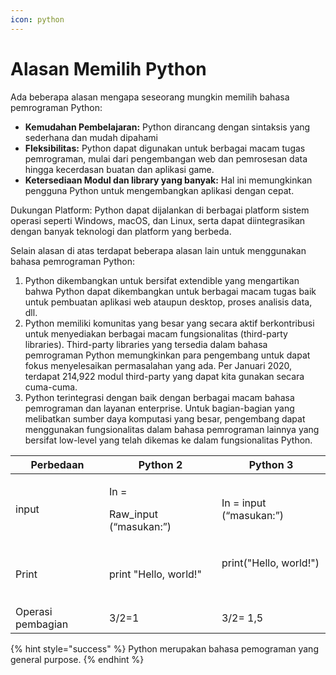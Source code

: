 ```yaml
---
icon: python
---
```


# Alasan Memilih Python

Ada beberapa alasan mengapa seseorang mungkin memilih bahasa pemrograman Python:

* **Kemudahan Pembelajaran:** Python dirancang dengan sintaksis yang sederhana dan mudah dipahami
* **Fleksibilitas:** Python dapat digunakan untuk berbagai macam tugas pemrograman, mulai dari pengembangan web dan pemrosesan data hingga kecerdasan buatan dan aplikasi game.
* **Ketersediaan Modul dan library yang banyak:** Hal ini memungkinkan pengguna Python untuk mengembangkan aplikasi dengan cepat.

Dukungan Platform: Python dapat dijalankan di berbagai platform sistem operasi seperti Windows, macOS, dan Linux, serta dapat diintegrasikan dengan banyak teknologi dan platform yang berbeda.

Selain alasan di atas terdapat beberapa alasan lain untuk menggunakan bahasa pemrograman Python:

1. Python dikembangkan untuk bersifat extendible yang mengartikan bahwa Python dapat dikembangkan untuk berbagai macam tugas baik untuk pembuatan aplikasi web ataupun desktop, proses analisis data, dll.
2. Python memiliki komunitas yang besar yang secara aktif berkontribusi untuk menyediakan berbagai macam fungsionalitas (third-party libraries). Third-party libraries yang tersedia dalam bahasa pemrograman Python memungkinkan para pengembang untuk dapat fokus menyelesaikan permasalahan yang ada. Per Januari 2020, terdapat 214,922 modul third-party yang dapat kita gunakan secara cuma-cuma.
3. Python terintegrasi dengan baik dengan berbagai macam bahasa pemrograman dan layanan enterprise. Untuk bagian-bagian yang melibatkan sumber daya komputasi yang besar, pengembang dapat menggunakan fungsionalitas dalam bahasa pemrograman lainnya yang bersifat low-level yang telah dikemas ke dalam fungsionalitas Python.

| Perbedaan         | Python 2                                 | Python 3                                 |
| ----------------- | ---------------------------------------- | ---------------------------------------- |
| input             | <p>In =</p><p>Raw_input (“masukan:”)</p> | In = input (“masukan:”)                  |
| Print             | print "Hello, world!"                    | <p>print("Hello, world!")</p><p><br></p> |
| Operasi pembagian | 3/2=1                                    | 3/2= 1,5                                 |

{% hint style="success" %}
Python merupakan bahasa pemograman yang general purpose.
{% endhint %}

